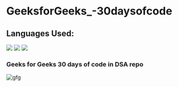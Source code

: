 # GeeksforGeeks_-30daysofcode

<h2> Languages Used: </h2> <img src="https://img.shields.io/badge/java-%23ED8B00.svg?&style=for-the-badge&logo=java&logoColor=white"/> <img src="https://img.shields.io/badge/c++%20-%2300599C.svg?&style=for-the-badge&logo=c%2B%2B&ogoColor=white"/> <img src="https://img.shields.io/badge/python%20-%2314354C.svg?&style=for-the-badge&logo=python&logoColor=white"/>

<h3> Geeks for Geeks 30 days of code in DSA repo </h3>

![gfg](https://user-images.githubusercontent.com/43617730/108238960-6f724380-716f-11eb-88e8-0d48e0b5566e.png)



